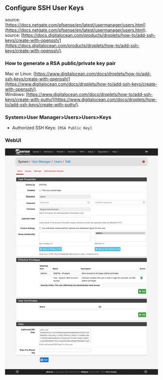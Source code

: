 ## Configure SSH User Keys

source: [https://docs.netgate.com/pfsense/en/latest/usermanager/users.html](https://docs.netgate.com/pfsense/en/latest/usermanager/users.html).  
source: [https://docs.digitalocean.com/products/droplets/how-to/add-ssh-keys/create-with-openssh/](https://docs.digitalocean.com/products/droplets/how-to/add-ssh-keys/create-with-openssh/).  

### How to generate a RSA public/private key pair

Mac or Linux: [https://www.digitalocean.com/docs/droplets/how-to/add-ssh-keys/create-with-openssh/](https://www.digitalocean.com/docs/droplets/how-to/add-ssh-keys/create-with-openssh/).  
Windows: [https://www.digitalocean.com/docs/droplets/how-to/add-ssh-keys/create-with-putty/](https://www.digitalocean.com/docs/droplets/how-to/add-ssh-keys/create-with-putty/).  

### System>User Manager>Users>Users>Keys
* Authorized SSH Keys: ``[RSA Public Key]``

### WebUI

![alt text](sshkeys.jpg "sshkeys")
